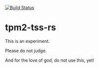 [![Build Status](https://github.com/joholl/tpm2-tss-rs/workflows/Rust/badge.svg)](https://github.com/joholl/tpm2-tss-rs/actions)

# tpm2-tss-rs

This is an experiment.

Please do not judge.

And for the love of god, do not use this, yet!